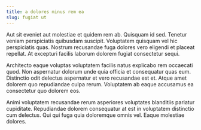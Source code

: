 ```yaml
---
title: a dolores minus rem ea
slug: fugiat ut
---
```


Aut sit eveniet aut molestiae et quidem rem ab. Quisquam id sed. Tenetur veniam perspiciatis quibusdam suscipit. Voluptatem quisquam vel hic perspiciatis quas. Nostrum recusandae fuga dolores vero eligendi et placeat repellat. At excepturi facilis laborum dolorem fugiat consectetur sequi.

Architecto eaque voluptas voluptatem facilis natus explicabo rem occaecati quod. Non aspernatur dolorum unde quia officia et consequatur quas eum. Distinctio odit delectus aspernatur et vero recusandae est et. Atque amet dolorem quo repudiandae culpa rerum. Voluptatem ab eaque accusamus ea consectetur quo dolorem eos.

Animi voluptatem recusandae rerum asperiores voluptates blanditiis pariatur cupiditate. Repudiandae dolorem consequatur at est in voluptatem distinctio cum delectus. Qui qui fuga quia doloremque omnis vel. Eaque molestiae dolores.
